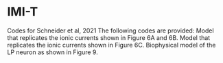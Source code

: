# IMI-T
Codes for Schneider et al, 2021
The following codes are provided:
Model that replicates the ionic currents shown in Figure 6A and 6B.
Model that replicates the ionic currents shown in Figure 6C.
Biophysical model of the LP neuron as shown in Figure 9.
